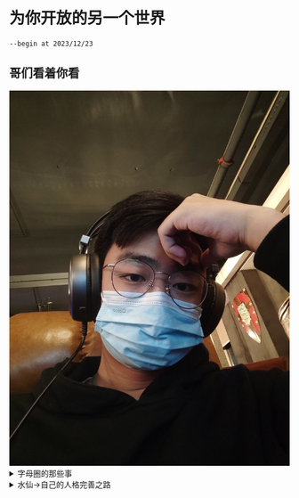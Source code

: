 # 为你开放的另一个世界

```
--begin at 2023/12/23
```  
## 哥们看着你看
<img src="./img-tree/Secret/me.jpg" alt="上海鲜花港 - 郁金香" />



<details><summary>字母圈的那些事</summary>    
<a href="https://www.bilibili.com/video/BV1ba4y1U7Ls/?spm_id_from=333.999.list.card_archive.click&vd_source=5a8651962259df7b14781b1d0370c6a0">啥是BDSM</a>  
<img src="./img-tree/Secret/BDSM.jpg" alt="" />
</details>

<details><summary>水仙->自己的人格完善之路</summary>    
<a href="https://www.bilibili.com/video/BV11G411S75k/?spm_id_from=333.337.search-card.all.click&vd_source=5a8651962259df7b14781b1d0370c6a0">啥是水仙(自性恋)</a> 
<img src="./img-tree/Secret/Echo_and_Narcissus.jpg" alt="" />
<center>《厄科与那耳喀索斯》</center>  
根据神话，<b>那耳喀索斯（希腊语：Νάρκισσος，直译为“水仙”）</b>是河神刻菲索斯与水泽神女利里俄珀之子。那耳喀索斯出生后，利里俄珀向著名的预言家提瑞西阿斯询问自己儿子的命运。提瑞西阿斯说，那耳喀索斯只要不看到自己的脸，就能得长寿。因此，尽管那耳喀索斯长大后成为全希腊最俊美的男子，他却从不知道自己长什么样子。

那耳喀索斯的美貌让全希腊的女性为之倾倒，但他对所有前来求爱的女人都无动于衷。后来掌管赫利孔山的仙女厄科也被他的美貌迷住，陷入对他的爱情无法自拔。那耳喀索斯对厄科的求爱也同样加以拒绝，导致厄科伤心而死，只留下声音回荡在山谷之间（厄科的名字Ἠχώ意为回声）。被他拒绝的女子们都要求复仇女神涅墨西斯惩罚那耳喀索斯。涅墨西斯同意了她们的请求。一次那耳喀索斯打猎归来时，在池水中看见了自己俊美的脸。他于是爱上了自己的倒影，无法从池塘边离开，终于憔悴而死。这样就实现了提瑞西阿斯在他幼年时所作出的预言。在那耳喀索斯死去的地方生出了一株水仙花。
</details>
